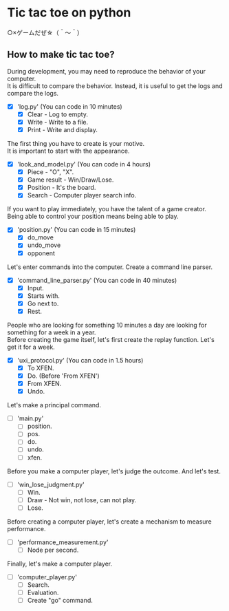 # Tic tac toe on python

○×ゲームだぜ☆（＾～＾）  

## How to make tic tac toe?

During development, you may need to reproduce the behavior of your computer.  
It is difficult to compare the behavior. Instead, it is useful to get the logs and compare the logs.  

* [x] 'log.py' (You can code in 10 minutes)
  * [x] Clear - Log to empty.
  * [x] Write - Write to a file.
  * [x] Print - Write and display.

The first thing you have to create is your motive.  
It is important to start with the appearance.  

* [x] 'look_and_model.py' (You can code in 4 hours)
  * [x] Piece - "O", "X".
  * [x] Game result - Win/Draw/Lose.
  * [x] Position - It's the board.
  * [x] Search - Computer player search info.

If you want to play immediately, you have the talent of a game creator.  
Being able to control your position means being able to play.  

* [x] 'position.py' (You can code in 15 minutes)
  * [x] do_move
  * [x] undo_move
  * [x] opponent

Let's enter commands into the computer. Create a command line parser.  

* [x] 'command_line_parser.py' (You can code in 40 minutes)
  * [x] Input.
  * [x] Starts with.
  * [x] Go next to.
  * [x] Rest.

People who are looking for something 10 minutes a day are looking for something for a week in a year.  
Before creating the game itself, let's first create the replay function. Let's get it for a week.  

* [x] 'uxi_protocol.py' (You can code in 1.5 hours)
  * [x] To XFEN.
  * [x] Do. (Before 'From XFEN')
  * [x] From XFEN.
  * [x] Undo.

Let's make a principal command.

* [ ] 'main.py'
  * [ ] position.
  * [ ] pos.
  * [ ] do.
  * [ ] undo.
  * [ ] xfen.

Before you make a computer player, let's judge the outcome. And let's test.  

* [ ] 'win_lose_judgment.py'
  * [ ] Win.
  * [ ] Draw - Not win, not lose, can not play.
  * [ ] Lose.

Before creating a computer player, let's create a mechanism to measure performance.  

* [ ] 'performance_measurement.py'
  * [ ] Node per second.

Finally, let's make a computer player.

* [ ] 'computer_player.py'
  * [ ] Search.
  * [ ] Evaluation.
  * [ ] Create "go" command.
